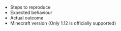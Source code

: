* Steps to reproduce
* Expected behaviour
* Actual outcome
* Minecraft version (Only 1.12 is officially supported)
